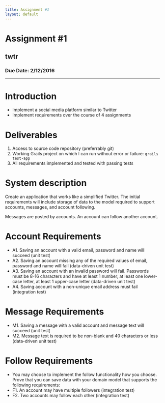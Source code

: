 ```yaml
---
title: Assignment #1
layout: default
---
```


# Assignment #1
## twtr
### Due Date: 2/12/2016

---

# Introduction
- Implement a social media platform similar to Twitter
- Implement requirements over the course of 4 assignments

# Deliverables
1. Access to source code repository (preferrably git)
1. Working Grails project on which I can run without error or failure:
  `grails test-app`
1. All requirements implemented and tested with passing tests

# System description
Create an application that works like a simplified Twitter.  The initial
requirements will include storage of data to the model required to support
accounts, messages, and account following.

Messages are posted by accounts.  An account can follow another account.

# Account Requirements
- A1. Saving an account with a valid email, password and name will succeed (unit test)
- A2. Saving an account missing any of the required values of email, password and name will fail (data-driven unit test)
- A3. Saving an account with an invalid password will fail.  Passwords must be 8-16 characters and have at least 1 number, at least one lower-case letter, at least 1 upper-case letter (data-driven unit test)
- A4. Saving account with a non-unique email address must fail (integration test)

# Message Requirements
- M1. Saving a message with a valid account and message text will succeed (unit test)
- M2. Message text is required to be non-blank and 40 characters or less (data-driven unit test)

# Follow Requirements
- You may choose to implement the follow functionality how you choose.  Prove that you can save data with your domain model that supports the following requirements:
- F1. An account may have multiple followers (integration test)
- F2. Two accounts may follow each other (integration test)

